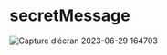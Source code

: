 # secretMessage

![Capture d’écran 2023-06-29 164703](https://github.com/Newaluigi/secretMessage/assets/108535805/e7ba746e-8724-4c1d-96be-d4fe09d4f049)
